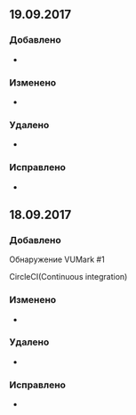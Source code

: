 ## 19.09.2017

### Добавлено

-
### Изменено

-
### Удалено

-
### Исправлено
-


## 18.09.2017

### Добавлено

Обнаружение VUMark #1

CircleCI(Continuous integration)

### Изменено

-
### Удалено

-
### Исправлено
-
